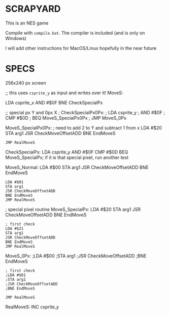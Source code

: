 
# SCRAPYARD

This is an NES game

Compile with `compile.bat`. The compiler is included (and is only on Windows)

I will add other instructions for MacOS/Linux hopefully in the near future


# SPECS

256x240 px screen




;; this uses `csprite_y` as input and writes over it!
MoveS:

  LDA csprite_x 
  AND #$0F
  BNE CheckSpecialPx

  ;; special px Y and 0px X
  ; CheckSpecialPx0Px:
  ;  LDA csprite_y 
  ;  AND #$0F
  ;  CMP #$0D
  ;  BEQ MoveS_SpecialPx0Px
  ;  JMP MoveS_0Px

  MoveS_SpecialPx0Px:
    ; need to add 2 to Y and subtract 1 from x
    LDA #$20
    STA arg1
    JSR CheckMoveOffsetADD
    BNE EndMoveS

    JMP RealMoveS

  CheckSpecialPx:
    LDA csprite_y 
    AND #$0F
    CMP #$0D
    BEQ MoveS_SpecialPx; if it is that special pixel, run another test

  MoveS_Normal:
    LDA #$00
    STA arg1
    JSR CheckMoveOffsetADD
    BNE EndMoveS

    LDA #$01
    STA arg1
    JSR CheckMoveOffsetADD
    BNE EndMoveS
    JMP RealMoveS

  ; special pixel routine
  MoveS_SpecialPx:
    LDA #$20
    STA arg1
    JSR CheckMoveOffsetADD
    BNE EndMoveS

    ; first check
    LDA #$21
    STA arg1
    JSR CheckMoveOffsetADD
    BNE EndMoveS
    JMP RealMoveS

  MoveS_0Px:
    ;LDA #$00
    ;STA arg1
    ;JSR CheckMoveOffsetADD
    ;BNE EndMoveS

    ; first check
    ;LDA #$01
    ;STA arg1
    ;JSR CheckMoveOffsetADD
    ;BNE EndMoveS

    JMP RealMoveS


  RealMoveS:
  INC csprite_y